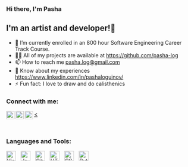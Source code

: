 ### Hi there, I'm Pasha 

## I'm an artist and developer!👋
- 🌱 I’m currently enrolled in an 800 hour Software Engineering Career Track Course.
- 👨‍💻 All of my projects are available at https://github.com/pasha-log
- 📫 How to reach me pasha.log@gmail.com 
- 📄 Know about my experiences https://www.linkedin.com/in/pashaloguinov/ 
- ⚡ Fun fact: I love to draw and do calisthenics

### Connect with me:
[<img align="left" alt="Pasha Loguinov | LinkedIn" width="22px" src="https://cdn.jsdelivr.net/npm/simple-icons@v3/icons/linkedin.svg" />][linkedin]
[<<img align="left" alt="grammarcommie | Instagram" width="22px" src="https://cdn.jsdelivr.net/npm/simple-icon@v3/icons/instagram.svg" />][instagram]
[<img align="left" alt="CookingWithMyComrades | Youtube" width="22px" src="https://cdn.jsdelivr.net/npm/simple-icon@v3/icons/youtube.svg" />][youtube] 

<br />

### Languages and Tools: 
[<img align="left" alt="Visual Studio Code" width="26px" src="https://cdn.jsdelivr.net/gh/devicons/devicon/icons/vscode/vscode-original.svg" style="padding-right:10px;" />][vscode]
[<img align="left" alt="JavaScript" width="26px" src="https://cdn.jsdelivr.net/gh/devicons/devicon/icons/javascript/javascript-original.svg" style="padding-right:10px;" />][javascript]
[<img align="left" alt="GitHub" width="26px" src="https://user-images.githubusercontent.com/3369400/139448065-39a229ba-4b06-434b-bc67-616e2ed80c8f.png" style="padding-right:10px;" />][github]
[<img align="left" alt="HTML5" width="26px" src="https://cdn.jsdelivr.net/gh/devicons/devicon/icons/html5/html5-original.svg" style="padding-right:10px;" />][html5] 
[<img align="left" alt="CSS3" width="26px" src="https://cdn.jsdelivr.net/gh/devicons/devicon/icons/css3/css3-original.svg" style="padding-right:10px;" />][css3]
[<img align="left" alt="Python3" width="26px" src="https://cdn.jsdelivr.net/npm/@programming-languages-logos/python@0.0.0/python.svg" style="padding-right:10px;" />][python]

<br />
<br />

[youtube]: https://www.youtube.com/channel/UCR96EwkrIraOPOId7_G5evQ 
[linkedin]: https://www.linkedin.com/in/pashaloguinov/ 
[instagram]: https://www.instagram.com/grammarcommie/
[github]: https://git-scm.com/ 
[python]: https://www.python.org/ 
[vscode]: https://code.visualstudio.com/ 
[html5]: https://www.w3.org/html/
[css3]: https://developer.mozilla.org/en-US/docs/Web/CSS 
[javascript]: https://developer.mozilla.org/en-US/docs/Web/JavaScript